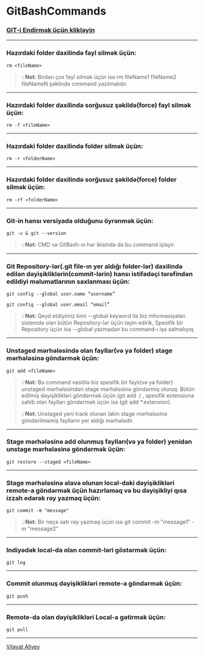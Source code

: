 # GitBashCommands

### <a href="https://git-scm.com/downloads" target="_blank"> GIT-i Endirmək üçün klikləyin</a>
--------

### Hazırdaki folder daxilində fayl silmək üçün:
```rm <fileName>```

>:bulb:**Not:** Birdən çox fayl silmək üçün isə rm fileName1 fileName2 fileNameN şəklində command yazılmalıdır.

---------
### Hazırdaki folder daxilində sorğusuz şəkildə(force) fayl silmək üçün:
```rm -f <fileName>```

---------
### Hazırdaki folder daxilində folder silmək üçün:
```rm -r <folderName>```

---------
### Hazırdaki folder daxilində sorğusuz şəkildə(force) folder silmək üçün:
```rm -rf <folderName>```

---------
### Git-in hansı versiyada olduğunu öyrənmək üçün: 
```git -v & git --version```
>:bulb:**Not:** CMD və GitBash-ın hər ikisində də bu command işləyir.

---------
### Git Repository-lər(.git file-ın yer aldığı folder-lər) daxilində edilən dəyişikliklərin(commit-lərin) hansı istifadəçi tərəfindən edildiyi məlumatlarının saxlanması üçün: 
```git config --global user.name “username”```

```git config --global user.email “email”```

>:bulb:**Not:** Qeyd etdiyimiz kimi --global keyword ilə biz informasiyaları sistemdə olan bütün Repository-lər üçün təyin edirik, Spesifik bir Repository üçün isə --global yazmadan bu command-ı işə salmalıyıq.

---------
### Unstaged mərhələsində olan fayllar(və ya folder) stage mərhələsinə göndərmək üçün:
```git add <fileName> ```
>:bulb:**Not:** Bu command vasitilə biz spesifik bir faylı(və ya folder) unstaged mərhələsindən stage mərhələsinə göndərmiş oluruq. Bütün edilmiş dəyişiklikləri göndərmək üçün (git add .) , spesifik extensiona sahib olan faylları göndərmək üçün isə (git add *.extension).

>:bulb:**Not:** Unstaged yəni track olunan lakin stage mərhələsinə göndərilməmiş faylların yer aldığı mərhələdir.

---------
### Stage mərhələsinə add olunmuş faylları(və ya folder) yenidən unstage mərhələsinə göndərmək üçün:
```git restore --staged <fileName>```

---------
### Stage mərhələsinə əlavə olunan local-daki dəyişiklikləri remote-a göndərmək üçün hazırlamaq və bu dəyişikliyi qısa izzah edərək rəy yazmaq üçün:
```git commit -m "message"```
>:bulb:**Not:** Bir neçə sətr rəy yazmaq üçün isə git commit -m "message1" -m "message2" 

---------
### Indiyədək local-da olan commit-ləri göstərmək üçün:
```git log```

---------
### Commit olunmuş dəyişiklikləri remote-a göndərmək üçün:
```git push```

---------
### Remote-da olan dəyişiklikləri Local-a gətirmək üçün:
```git pull```

--------




[Vilayat Aliyev](https://www.linkedin.com/in/vilayataliyev/)







